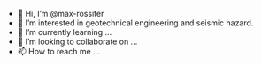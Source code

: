 - 👋 Hi, I’m @max-rossiter
- 👀 I’m interested in geotechnical engineering and seismic hazard.
- 🌱 I’m currently learning ...
- 💞️ I’m looking to collaborate on ...
- 📫 How to reach me ...

<!---
max-rossiter/max-rossiter is a ✨ special ✨ repository because its `README.md` (this file) appears on your GitHub profile.
You can click the Preview link to take a look at your changes.
--->
